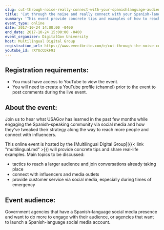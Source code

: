 ```yaml
---
slug: cut-through-noise-really-connect-with-your-spanishlanguage-audience-on-social-media
title: 'Cut through the noise and really connect with your Spanish-language audience on social media'
summary: 'This event provide concrete tips and examples of how to reach more Spanish speakers needing and looking for government information through social media&#46; '
event_type: online
date: 2017-10-24 14:00:00 -0400
end_date: 2017-10-24 15:00:00 -0400
event_organizer: DigitalGov University
host: Multilingual Digital Group
registration_url: https://www.eventbrite.com/e/cut-through-the-noise-connect-with-your-spanish-language-audience-on-social-media-registration-38668014071
youtube_id: rXYUcCDkF9I
---
```


## Registration requirements:

* You must have access to YouTube to view the event.
* You will need to create a YouTube profile (channel) prior to the event to post comments during the live event.

## About the event:

Join us to hear what USAGov has learned in the past few months while engaging the Spanish-speaking community via social media and how they’ve tweaked their strategy along the way to reach more people and connect with influencers.

This online event is hosted by the [Multilingual Digital Group]({{< link "multilingual.md" >}}) will provide concrete tips and share real-life examples. Main topics to be discussed:

- tactics to reach a larger audience and join conversations already taking place
- connect with influencers and media outlets
- provide customer service via social media, especially during times of emergency

## Event audience:

Government agencies that have a Spanish-language social media presence and want to do more to engage with their audience, or agencies that want to launch a Spanish-language social media account.
